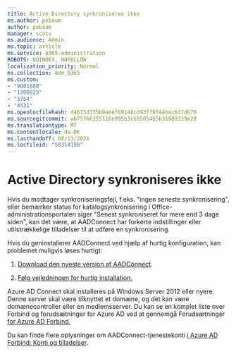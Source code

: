 ```yaml
---
title: Active Directory synkroniseres ikke
ms.author: pebaum
author: pebaum
manager: scotv
ms.audience: Admin
ms.topic: article
ms.service: o365-administration
ROBOTS: NOINDEX, NOFOLLOW
localization_priority: Normal
ms.collection: Adm_O365
ms.custom:
- "9001688"
- "1300023"
- "3754"
- "4531"
ms.openlocfilehash: d4615d335b9aeef69148cd93ff9f44bec6d7d876
ms.sourcegitcommit: ab75f66355116e995b3cb5505465b31989339e28
ms.translationtype: MT
ms.contentlocale: da-DK
ms.lasthandoff: 08/13/2021
ms.locfileid: "58314198"
---
```

# <a name="active-directory-not-syncing"></a>Active Directory synkroniseres ikke

Hvis du modtager synkroniseringsfejl, f.eks. "ingen seneste synkronisering", eller bemærker status for katalogsynkronisering i Office-administrationsportalen siger "Senest synkroniseret for mere end 3 dage siden", kan det være, at AADConnect har forkerte indstillinger eller utilstrækkelige tilladelser til at udføre en synkronisering.  

Hvis du geninstallerer AADConnect ved hjælp af hurtig konfiguration, kan problemet muligvis løses hurtigt:

1. [Download den nyeste version af AADConnect](https://go.microsoft.com/fwlink/?LinkId=615771).

2. [Følg vejledningen for hurtig installation.](https://docs.microsoft.com/azure/active-directory/hybrid/how-to-connect-install-express)

Azure AD Connect skal installeres på Windows Server 2012 eller nyere. Denne server skal være tilknyttet et domæne, og det kan være domænecontroller eller en medlemsserver. Du kan se en komplet liste over Forbind og forudsætninger for Azure AD ved at gennemgå Forudsætninger [for Azure AD Forbind.](https://docs.microsoft.com/azure/active-directory/hybrid/how-to-connect-install-prerequisites)

Du kan finde flere oplysninger om AADConnect-tjenestekonti [i Azure AD Forbind: Konti og tilladelser](https://docs.microsoft.com/azure/active-directory/hybrid/reference-connect-accounts-permissions).

